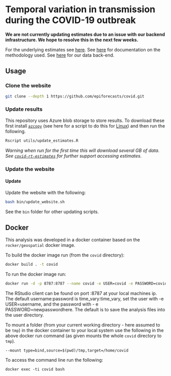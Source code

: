 
# Temporal variation in transmission during the COVID-19 outbreak

**We are not currently updating estimates due to an issue with our backend infrastructure. We hope to resolve this in the next few weeks.**

For the underlying estimates see [here](https://github.com/epiforecasts/covid-rt-estimates). See [here](https://github.com/epiforecasts/EpiNow2) for documentation on the methodology used. See [here](https://github.com/epiforecasts/covidregionaldata) for our data back-end. 

## Usage

### Clone the website

```bash
git clone --depth 1 https://github.com/epiforecasts/covid.git
```

### Update results

This repository uses Azure blob storage to store results. To download these first install [`azcopy`](https://docs.microsoft.com/en-us/azure/storage/common/storage-use-azcopy-v10) (see here for a script to do this for [Linux](https://github.com/epiforecasts/covid-rt-estimates/blob/master/bin/install_azcopy.sh)) and then run the following.


```bash
Rscript utils/update_estimates.R
```

*Warning when run for the first time this will download several GB of data. See [`covid-rt-estimates`](https://github.com/epiforecasts/covid-rt-estimates) for further support accessing estimates.*

### Update the website

#### Update

Update the website with the following:

```bash
bash bin/update_website.sh
```

See the `bin` folder for other updating scripts.

## Docker

This analysis was developed in a docker container based on the `rocker/geospatial` docker image.

To build the docker image run (from the `covid` directory):

```bash
docker build . -t covid
```

To run the docker image run:

```bash
docker run -d -p 8787:8787 --name covid -e USER=covid -e PASSWORD=covid covid
```

The RStudio client can be found on port :8787 at your local machines ip. The default username:password is time_vary:time_vary, set the user with -e USER=username, and the password with - e PASSWORD=newpasswordhere. The default is to save the analysis files into the user directory.

To mount a folder (from your current working directory - here assumed to be `tmp`) in the docker container to your local system use the following in the above docker run command (as given mounts the whole `covid` directory to `tmp`).

```{bash, eval = FALSE}
--mount type=bind,source=$(pwd)/tmp,target=/home/covid
```

To access the command line run the following:

```{bash, eval = FALSE}
docker exec -ti covid bash
```
